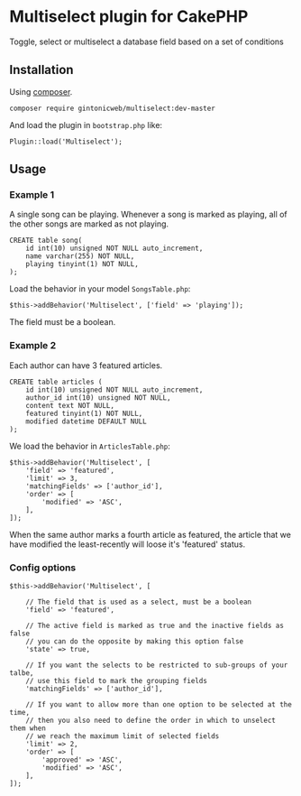 # Multiselect plugin for CakePHP

Toggle, select or multiselect a database field based on a set of conditions

## Installation

Using [composer](http://getcomposer.org).

```
composer require gintonicweb/multiselect:dev-master
```

And load the plugin in ```bootstrap.php``` like:

```
Plugin::load('Multiselect');
```

## Usage

### Example 1

A single song can be playing. Whenever a song is marked as playing, all of 
the other songs are marked as not playing.

```
CREATE table song(
    id int(10) unsigned NOT NULL auto_increment,
    name varchar(255) NOT NULL,
    playing tinyint(1) NOT NULL,
);
```

Load the behavior in your model ```SongsTable.php```:

```
$this->addBehavior('Multiselect', ['field' => 'playing']);
```

The field must be a boolean.


### Example 2

Each author can have 3 featured articles. 

```
CREATE table articles (
    id int(10) unsigned NOT NULL auto_increment,
    author_id int(10) unsigned NOT NULL,
    content text NOT NULL,
    featured tinyint(1) NOT NULL,
    modified datetime DEFAULT NULL
);
```

We load the behavior in ```ArticlesTable.php```:

```
$this->addBehavior('Multiselect', [
    'field' => 'featured',
    'limit' => 3,
    'matchingFields' => ['author_id'],
    'order' => [ 
        'modified' => 'ASC',
    ],
]);
```

When the same author marks a fourth article as featured, the article that we
have modified the least-recently will loose it's 'featured' status.

### Config options


```
$this->addBehavior('Multiselect', [

    // The field that is used as a select, must be a boolean
    'field' => 'featured',

    // The active field is marked as true and the inactive fields as false
    // you can do the opposite by making this option false
    'state' => true, 

    // If you want the selects to be restricted to sub-groups of your talbe,
    // use this field to mark the grouping fields
    'matchingFields' => ['author_id'],

    // If you want to allow more than one option to be selected at the time,
    // then you also need to define the order in which to unselect them when
    // we reach the maximum limit of selected fields
    'limit' => 2,
    'order' => [
        'approved' => 'ASC',
        'modified' => 'ASC',
    ],
]);
```
